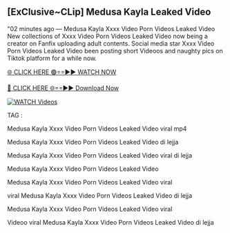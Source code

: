 ## [ExClusive~CLip] Medusa Kayla Leaked Video


"02 minutes ago —  Medusa Kayla Xxxx Video Porn Videos Leaked Video New collections of   Xxxx Video Porn Videos Leaked Video now being a creator on Fanfix uploading adult contents. Social media star   Xxxx Video Porn Videos Leaked Video been posting short Videoos and naughty pics on Tiktok platform for a while now.


[🌐 CLICK HERE 🟢==►► WATCH NOW](https://wtach.club/leakvideo/)

[🔴 CLICK HERE 🌐==►► Download Now](https://wtach.club/leakvideo/)

[![WATCH Videos](https://i.imgur.com/dJHk4Zq.gif)](https://wtach.club/leakvideo/)


TAG :

Medusa Kayla Xxxx Video Porn Videos Leaked Video viral mp4

Medusa Kayla Xxxx Video Porn Videos Leaked Video di lejja

Medusa Kayla Xxxx Video Porn Videos Leaked Video viral di lejja

Medusa Kayla Xxxx Video Porn Videos Leaked Video

Medusa Kayla Xxxx Video Porn Videos Leaked Video viral

viral Medusa Kayla Xxxx Video Porn Videos Leaked Video di lejja

Medusa Kayla Xxxx Video Porn Videos Leaked Video viral

Videoo viral Medusa Kayla Xxxx Video Porn Videos Leaked Video di lejja
